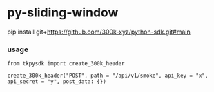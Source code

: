 # py-sliding-window

pip install git+https://github.com/300k-xyz/python-sdk.git#main
 
 ### usage
```
from tkpysdk import create_300k_header

create_300k_header("POST", path = "/api/v1/smoke", api_key = "x", api_secret = "y", post_data: {})
```
